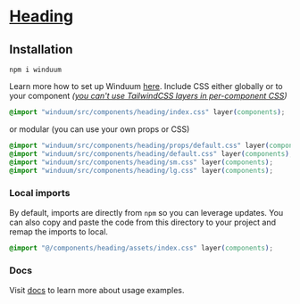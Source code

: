 # [Heading](https://winduum.dev/docs/components/heading.html)

## Installation
```shell
npm i winduum
```
Learn more how to set up Winduum [here](https://winduum.dev/docs/).
Include CSS either globally or to your component _([you can't use TailwindCSS layers in per-component CSS](https://tailwindcss.com/docs/adding-custom-styles#layers-and-per-component-css))_

```css
@import "winduum/src/components/heading/index.css" layer(components);
```

or modular (you can use your own props or CSS)

```css
@import "winduum/src/components/heading/props/default.css" layer(components);
@import "winduum/src/components/heading/default.css" layer(components);
@import "winduum/src/components/heading/sm.css" layer(components);
@import "winduum/src/components/heading/lg.css" layer(components);
```

### Local imports
By default, imports are directly from `npm` so you can leverage updates.
You can also copy and paste the code from this directory to your project and remap the imports to local.

```css
@import "@/components/heading/assets/index.css" layer(components);
```

### Docs
Visit [docs](https://winduum.dev/docs/components/heading.html) to learn more about usage examples.
